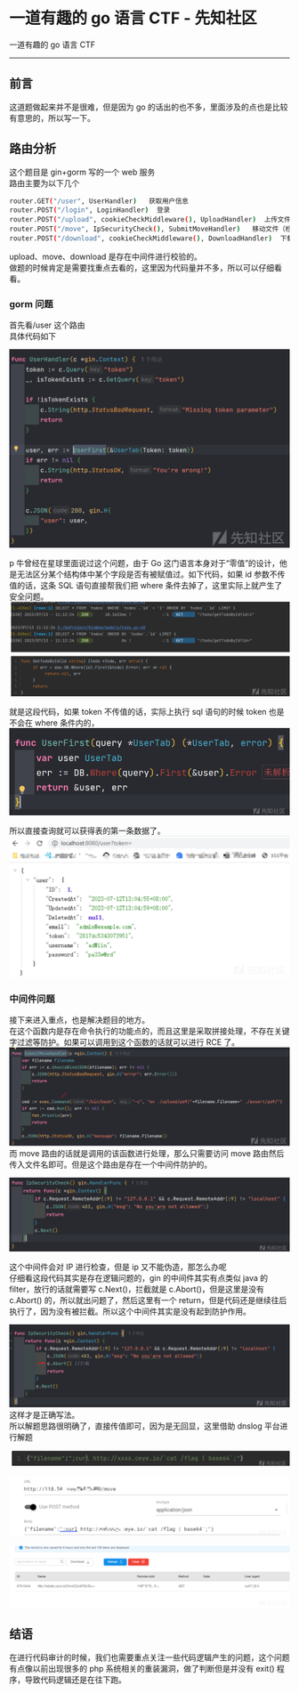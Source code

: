 

# 一道有趣的 go 语言 CTF - 先知社区

一道有趣的 go 语言 CTF

- - -

## 前言

这道题做起来并不是很难，但是因为 go 的话出的也不多，里面涉及的点也是比较有意思的，所以写一下。

## 路由分析

这个题目是 gin+gorm 写的一个 web 服务  
路由主要为以下几个

```bash
router.GET("/user", UserHandler)   获取用户信息
router.POST("/login", LoginHandler)  登录
router.POST("/upload", cookieCheckMiddleware(), UploadHandler)  上传文件（需要登录）
router.POST("/move", IpSecurityCheck(), SubmitMoveHandler)   移动文件（检测 ip）
router.POST("/download", cookieCheckMiddleware(), DownloadHandler)  下载文件
```

upload、move、download 是存在中间件进行校验的。  
做题的时候肯定是需要找重点去看的，这里因为代码量并不多，所以可以仔细看看。

### gorm 问题

首先看/user 这个路由  
具体代码如下

[![](assets/1709022923-ab85e9d936465a7dd4b12cb0624c5fdb.png)](https://xzfile.aliyuncs.com/media/upload/picture/20240226192626-e0b6e2a4-d499-1.png)

p 牛曾经在星球里面说过这个问题，由于 Go 这门语言本身对于“零值”的设计，他是无法区分某个结构体中某个字段是否有被赋值过。如下代码，如果 id 参数不传值的话，这条 SQL 语句直接帮我们把 where 条件去掉了，这里实际上就产生了安全问题。  
[![](assets/1709022923-364bbc988ee256d48abffa77314e90ec.png)](https://xzfile.aliyuncs.com/media/upload/picture/20240226192941-5539b3e0-d49a-1.png)

就是这段代码，如果 token 不传值的话，实际上执行 sql 语句的时候 token 也是不会在 where 条件内的，  
[![](assets/1709022923-d95b1b485f8f906f706ff35b2ab484ed.png)](https://xzfile.aliyuncs.com/media/upload/picture/20240226192521-ba83aa7c-d499-1.png)

所以直接查询就可以获得表的第一条数据了。  
[![](assets/1709022923-2a052991846e8200b8aca766fddfbcba.png)](https://xzfile.aliyuncs.com/media/upload/picture/20240226193306-cfb1c0b8-d49a-1.png)

### 中间件问题

接下来进入重点，也是解决题目的地方。  
在这个函数内是存在命令执行的功能点的，而且这里是采取拼接处理，不存在关键字过滤等防护。如果可以调用到这个函数的话就可以进行 RCE 了。  
[![](assets/1709022923-d7e195665bbc25f32dfa3b083007ee45.png)](https://xzfile.aliyuncs.com/media/upload/picture/20240226193646-52cd2dc0-d49b-1.png)  
而 move 路由的话就是调用的该函数进行处理，那么只需要访问 move 路由然后传入文件名即可。但是这个路由是存在一个中间件防护的。

[![](assets/1709022923-2576fdc74478dce278c9d429ca921041.png)](https://xzfile.aliyuncs.com/media/upload/picture/20240226194457-77313890-d49c-1.png)

这个中间件会对 IP 进行检查，但是 ip 又不能伪造，那怎么办呢  
仔细看这段代码其实是存在逻辑问题的，gin 的中间件其实有点类似 java 的 filter，放行的话就需要写 c.Next()，拦截就是 c.Abort()，但是这里是没有 c.Abort() 的，所以就出问题了，然后这里有一个 return，但是代码还是继续往后执行了，因为没有被拦截。所以这个中间件其实是没有起到防护作用。

[![](assets/1709022923-2ef91732546edba6e6804960ed7419a1.png)](https://xzfile.aliyuncs.com/media/upload/picture/20240226194553-988275b8-d49c-1.png)  
这样才是正确写法。  
所以解题思路很明确了，直接传值即可，因为是无回显，这里借助 dnslog 平台进行解题

[![](assets/1709022923-4c27f0be7de0e2967343810f138e2250.png)](https://xzfile.aliyuncs.com/media/upload/picture/20240226194734-d4c6fabc-d49c-1.png)

[![](assets/1709022923-a2ed6d216806ef8dc7c4ab3a799bdf04.png)](https://xzfile.aliyuncs.com/media/upload/picture/20240226194742-d9d551a2-d49c-1.png)

[![](assets/1709022923-64663dba3d05bca8f8df545f83935233.png)](https://xzfile.aliyuncs.com/media/upload/picture/20240226194750-de8e329a-d49c-1.png)

## 结语

在进行代码审计的时候，我们也需要重点关注一些代码逻辑产生的问题，这个问题有点像以前出现很多的 php 系统相关的重装漏洞，做了判断但是并没有 exit() 程序，导致代码逻辑还是在往下跑。
